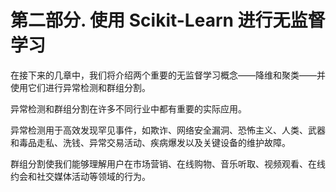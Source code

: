 # 第二部分. 使用 Scikit-Learn 进行无监督学习

在接下来的几章中，我们将介绍两个重要的无监督学习概念——降维和聚类——并使用它们进行异常检测和群组分割。

异常检测和群组分割在许多不同行业中都有重要的实际应用。

异常检测用于高效发现罕见事件，如欺诈、网络安全漏洞、恐怖主义、人类、武器和毒品走私、洗钱、异常交易活动、疾病爆发以及关键设备的维护故障。

群组分割使我们能够理解用户在市场营销、在线购物、音乐听取、视频观看、在线约会和社交媒体活动等领域的行为。
